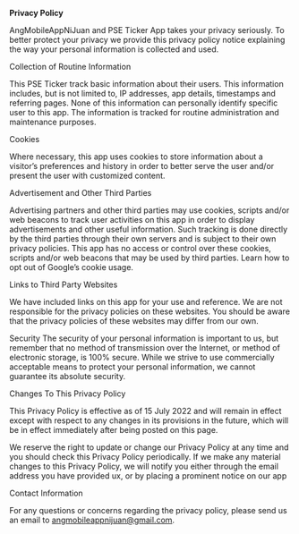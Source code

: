 **Privacy Policy**


AngMobileAppNiJuan and PSE Ticker App takes your privacy seriously. To better protect your privacy we provide this privacy policy notice explaining the way your personal information is collected and used.

Collection of Routine Information


This PSE Ticker track basic information about their users. This information includes, but is not limited to, IP addresses, app details, timestamps and referring pages. None of this information can personally identify specific user to this app. The information is tracked for routine administration and maintenance purposes.

Cookies


Where necessary, this app uses cookies to store information about a visitor’s preferences and history in order to better serve the user and/or present the user with customized content.

Advertisement and Other Third Parties


Advertising partners and other third parties may use cookies, scripts and/or web beacons to track user activities on this app in order to display advertisements and other useful information. Such tracking is done directly by the third parties through their own servers and is subject to their own privacy policies. This app has no access or control over these cookies, scripts and/or web beacons that may be used by third parties. Learn how to opt out of Google’s cookie usage.

Links to Third Party Websites


We have included links on this app for your use and reference. We are not responsible for the privacy policies on these websites. You should be aware that the privacy policies of these websites may differ from our own.

Security
The security of your personal information is important to us, but remember that no method of transmission over the Internet, or method of electronic storage, is 100% secure. While we strive to use commercially acceptable means to protect your personal information, we cannot guarantee its absolute security.

Changes To This Privacy Policy


This Privacy Policy is effective as of 15 July 2022 and will remain in effect except with respect to any changes in its provisions in the future, which will be in effect immediately after being posted on this page.

We reserve the right to update or change our Privacy Policy at any time and you should check this Privacy Policy periodically. If we make any material changes to this Privacy Policy, we will notify you either through the email address you have provided ux, or by placing a prominent notice on our app

Contact Information


For any questions or concerns regarding the privacy policy, please send us an email to angmobileappnijuan@gmail.com.
